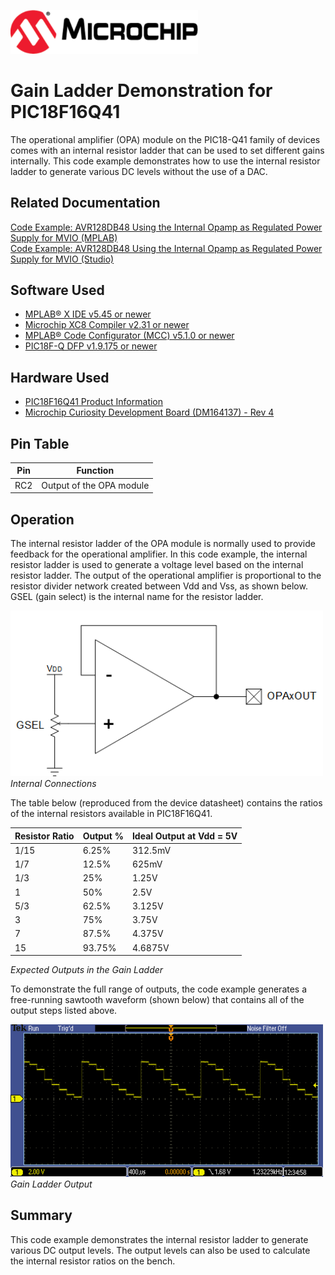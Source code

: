 <!-- Please do not change this html logo with link -->
<a href="https://www.microchip.com" rel="nofollow"><img src="images/microchip.png" alt="MCHP" width="300"/></a>

# Gain Ladder Demonstration for PIC18F16Q41
The operational amplifier (OPA) module on the PIC18-Q41 family of devices comes with an internal resistor ladder that can be used to set different gains internally. This code example demonstrates how to use the internal resistor ladder to generate various DC levels without the use of a DAC.

## Related Documentation

[Code Example: AVR128DB48 Using the Internal Opamp as Regulated Power Supply for MVIO (MPLAB)](https://github.com/microchip-pic-avr-examples/avr128db48-using-opamp-as-a-regulated-power-supply-mplab)  
[Code Example: AVR128DB48 Using the Internal Opamp as Regulated Power Supply for MVIO (Studio)](https://github.com/microchip-pic-avr-examples/avr128db48-using-opamp-as-a-regulated-power-supply)  

## Software Used  
* [MPLAB® X IDE v5.45 or newer](http://www.microchip.com/mplab/mplab-x-ide)
* [Microchip XC8 Compiler v2.31 or newer](https://www.microchip.com/en-us/development-tools-tools-and-software/mplab-xc-compilers)
* [MPLAB® Code Configurator (MCC) v5.1.0 or newer](https://www.microchip.com/mplab/mplab-code-configurator)
* [PIC18F-Q DFP v1.9.175 or newer](https://packs.download.microchip.com/)  

## Hardware Used
- <a href="https://www.microchip.com/wwwproducts/en/PIC18F16Q41">PIC18F16Q41 Product Information</a>
- <a href="https://www.microchip.com/DevelopmentTools/ProductDetails/PartNO/DM164137"> Microchip Curiosity Development Board (DM164137) - Rev 4 </a>

## Pin Table
| Pin | Function
| --- | --------
| RC2 | Output of the OPA module

## Operation<br>
The internal resistor ladder of the OPA module is normally used to provide feedback for the operational amplifier. In this code example, the internal resistor ladder is used to generate a voltage level based on the internal resistor ladder. The output of the operational amplifier is proportional to the resistor divider network created between Vdd and Vss, as shown below. GSEL (gain select) is the internal name for the resistor ladder.

<img src="images/schematic.png" width="500"><br>
*Internal Connections*

The table below (reproduced from the device datasheet) contains the ratios of the internal resistors available in PIC18F16Q41.

| Resistor Ratio   | Output %      | Ideal Output at Vdd = 5V
| ---------------- | ------------- | -------
| 1/15             | 6.25%         | 312.5mV
| 1/7              | 12.5%         | 625mV
| 1/3              | 25%           | 1.25V
| 1                | 50%           | 2.5V
| 5/3              | 62.5%         | 3.125V
| 3                | 75%           | 3.75V
| 7                | 87.5%         | 4.375V
| 15               | 93.75%        | 4.6875V

*Expected Outputs in the Gain Ladder*

To demonstrate the full range of outputs, the code example generates a free-running sawtooth waveform (shown below) that contains all of the output steps listed above.<br>

<img src="images/gainLevelDemo.PNG" alt="Gain Waveform" width="500px"/><br>
*Gain Ladder Output*<br>

## Summary
This code example demonstrates the internal resistor ladder to generate various DC output levels. The output levels can also be used to calculate the internal resistor ratios on the bench.
